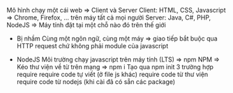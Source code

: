 Mô hình chạy một cái web
=> Client và Server
Client: HTML, CSS, Javascript => Chrome, Firefox, ... trên máy tất cả mọi người
Server: Java, C#, PHP, NodeJS => Máy tính đặt tại một chỗ nào đó trên thế giới

* Bị nhầm
Cùng một ngôn ngữ, cùng một máy => giao tiếp bắt buộc qua HTTP request chứ không phải module của javascript

* NodeJS
Môi trường chạy javascript trên máy tính (LTS) => npm
NPM => Kéo thư viện về từ trên mạng => npm i
Tạo qua npm init
3 trường hợp require
require code tự viết (ở file js khác)
require code từ thư viện
require code từ nodejs (khi cài đã có sẵn các package)